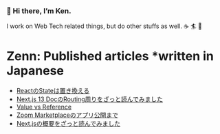### 👋 Hi there, I’m Ken.

I work on Web Tech related things, but do other stuffs as well. ☕️ 🏄 🌱

# Zenn: Published articles *written in Japanese
<!-- BLOG-POST-LIST:START -->
- [ReactのStateは置き換える](https://zenn.dev/kentarofurukawa/articles/043d6b2aac9bc0)
- [Next.js 13 DocのRouting周りをざっと読んでみました](https://zenn.dev/kentarofurukawa/articles/c784f2c6c9cdc1)
- [Value vs Reference](https://zenn.dev/kentarofurukawa/articles/b7d1a71aeba1de)
- [Zoom Marketplaceのアプリ公開まで](https://zenn.dev/kentarofurukawa/articles/220a3f2fbe5b5b)
- [Next.jsの概要をざっと読んでみました](https://zenn.dev/kentarofurukawa/articles/4d497a44c77f56)
<!-- BLOG-POST-LIST:END -->
